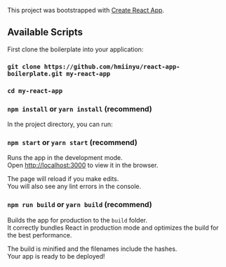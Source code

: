 This project was bootstrapped with [Create React App](https://github.com/hmiinyu/react-app-boilerplate.git).

## Available Scripts

First clone the boilerplate into your application:

### `git clone https://github.com/hmiinyu/react-app-boilerplate.git my-react-app`
### `cd my-react-app`
### `npm install` or `yarn install` (recommend)

In the project directory, you can run:

### `npm start` or `yarn start` (recommend)

Runs the app in the development mode.<br>
Open [http://localhost:3000](http://localhost:3000) to view it in the browser.

The page will reload if you make edits.<br>
You will also see any lint errors in the console.

### `npm run build` or `yarn build` (recommend)

Builds the app for production to the `build` folder.<br>
It correctly bundles React in production mode and optimizes the build for the best performance.

The build is minified and the filenames include the hashes.<br>
Your app is ready to be deployed!
